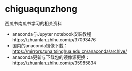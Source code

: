 # chiguaqunzhong
西瓜书南瓜书学习的相关资料
- anaconda与Jupyter notebook安装教程https://zhuanlan.zhihu.com/p/37093476       
- 国内的anaconda镜像下载：https://mirrors.tuna.tsinghua.edu.cn/anaconda/archive/               
- anaconda更新与下载包的镜像源更换：https://zhuanlan.zhihu.com/p/35985834
